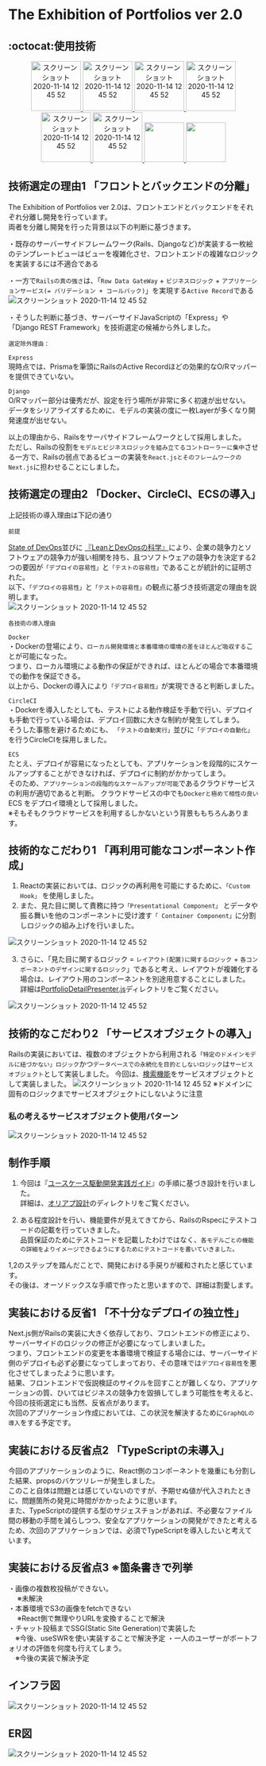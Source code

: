 # The Exhibition of Portfolios ver 2.0

## :octocat:使用技術
<p align="center">
  <a href="https://ja.reactjs.org/">
    <img   alt="スクリーンショット 2020-11-14 12 45 52" src="https://user-images.githubusercontent.com/73022482/99139136-889fbb80-2679-11eb-8e05-362e2704a06b.png" height="100px;">
  </a>
  <a href="https://nextjs.org/">
    <img   alt="スクリーンショット 2020-11-14 12 45 52" src="https://user-images.githubusercontent.com/73022482/125081426-f44f0100-e100-11eb-9f87-1fd5aded5d1b.png" height="100px;">
  </a>

  <a href="https://aws.amazon.com/jp/">
    <img   alt="スクリーンショット 2020-11-14 12 45 52" src="https://user-images.githubusercontent.com/73022482/102885377-9de8e080-4496-11eb-8f72-dd9e153a2bea.png" height="100px;">
  </a>
   <a href="https://www.docker.com/">
    <img   alt="スクリーンショット 2020-11-14 12 45 52" src="https://user-images.githubusercontent.com/73022482/102885366-9a555980-4496-11eb-90fb-c68704b2206e.png" height="100px;">
  </a>
  <br>
  <a href="https://circleci.com/ja/">
    <img   alt="スクリーンショット 2020-11-14 12 45 52" src="https://user-images.githubusercontent.com/73022482/102885362-97f2ff80-4496-11eb-9a3b-b6dfc3f58175.png" height="100px;">
  </a>
  <a href="https://basecamp.com/">
    <img   alt="スクリーンショット 2020-11-14 12 45 52" src="https://user-images.githubusercontent.com/73022482/102885794-4eef7b00-4497-11eb-848e-ee260f89fd9a.jpg" height="100px;">
  </a>
<a href="https://material-ui.com/"><img src="https://user-images.githubusercontent.com/73022482/99183709-27fba600-2781-11eb-9976-690fa6b676b2.png" height="80px;" />
  </a>
  <a href="https://www.chartjs.org/"><img src="https://user-images.githubusercontent.com/73022482/101280943-7a276880-380f-11eb-912c-25d4945f105a.png" height="80px;" />
  </a>
</p> 

## 技術選定の理由1 「フロントとバックエンドの分離」
The Exhibition of Portfolios ver 2.0は、フロントエンドとバックエンドをそれぞれ分離し開発を行っています。  
両者を分離し開発を行った背景は以下の判断に基づきます。 

・既存のサーバーサイドフレームワーク(Rails、Djangoなど)が実装する一枚絵のテンプレートビューはビューを複雑化させ、フロントエンドの複雑なロジックを実装するには不適合である  

・一方で`Railsの真の強さ`は、「`Row Data GateWay` + `ビジネスロジック` + `アプリケーションサービス(= バリデーション + コールバック)`」を実現する`Active Record`である  
<img   alt="スクリーンショット 2020-11-14 12 45 52" src="https://user-images.githubusercontent.com/73022482/125189469-36984f80-e273-11eb-9ed6-e39991ba7490.png" > 

・そうした判断に基づき、サーバーサイドJavaScriptの「Express」や「Django REST Framework」を技術選定の候補から外しました。  

`選定除外理由：`

`Express`  
現時点では、Prismaを筆頭にRailsのActive Recordほどの効果的なO/Rマッパーを提供できていない。

`Django`  
O/Rマッパー部分は優秀だが、設定を行う場所が非常に多く初速が出せない。  
データをシリアライズするために、モデルの実装の度に一枚Layerが多くなり開発速度が出せない。


以上の理由から、Railsをサーバサイドフレームワークとして採用しました。    
ただし、Railsの役割を`モデルとビジネスロジックを組み立てるコントローラーに集中`させる一方で、Railsの弱点であるビューの実装を`React.jsとそのフレームワークのNext.js`に担わせることにしました。

## 技術選定の理由2 「Docker、CircleCI、ECSの導入」
上記技術の導入理由は下記の通り

`前提`  
  
[State of DevOps](https://circleci.com/ja/resources/state-of-devops-report-2020/)並びに 
[『LeanとDevOpsの科学』](https://www.amazon.co.jp/Lean%E3%81%A8DevOps%E3%81%AE%E7%A7%91%E5%AD%A6%EF%BC%BBAccelerate%EF%BC%BD-%E3%83%86%E3%82%AF%E3%83%8E%E3%83%AD%E3%82%B8%E3%83%BC%E3%81%AE%E6%88%A6%E7%95%A5%E7%9A%84%E6%B4%BB%E7%94%A8%E3%81%8C%E7%B5%84%E7%B9%94%E5%A4%89%E9%9D%A9%E3%82%92%E5%8A%A0%E9%80%9F%E3%81%99%E3%82%8B-impress-top-gear%E3%82%B7%E3%83%AA%E3%83%BC%E3%82%BA-ebook/dp/B07L2R3LTN/ref=sr_1_1?__mk_ja_JP=%E3%82%AB%E3%82%BF%E3%82%AB%E3%83%8A&crid=34WA1PBWOKQHI&dchild=1&keywords=lean%E3%81%A8devops%E3%81%AE%E7%A7%91%E5%AD%A6&qid=1625893283&sprefix=lean%E3%81%A8%2Caps%2C361&sr=8-1)により、企業の競争力とソフトウェアの競争力が強い相関を持ち、且つソフトウェアの競争力を決定する2つの要因が`「デプロイの容易性」`と`「テストの容易性」`であることが統計的に証明された。  
以下、`「デプロイの容易性」`と`「テストの容易性」`の観点に基づき技術選定の理由を説明します。  
<img   alt="スクリーンショット 2020-11-14 12 45 52" src="https://user-images.githubusercontent.com/73022482/125152383-286d0500-e187-11eb-8e6c-ab94b003ef5d.png" > 

`各技術の導入理由` 

`Docker`  
・Dockerの登場により、`ローカル開発環境と本番環境の環境の差をほとんど吸収する`ことが可能になった。  
つまり、ローカル環境による動作の保証ができれば、ほとんどの場合で本番環境での動作を保証できる。  
以上から、Dockerの導入により`「デプロイ容易性」`が実現できると判断しました。

`CircleCI`  
・Dockerを導入したとしても、テストによる動作検証を手動で行い、デプロイも手動で行っている場合は、デプロイ回数に大きな制約が発生してしまう。  
そうした事態を避けるためにも、 `「テストの自動実行」`並びに`「デプロイの自動化」`を行うCircleCIを採用しました。   

`ECS`  
たとえ、デプロイが容易になったとしても、アプリケーションを段階的にスケールアップすることができなければ、デプロイに制約がかかってしまう。  
そのため、`アプリケーションの段階的なスケールアップが可能`であるクラウドサービスの利用が適切であると判断。
クラウドサービスの中でも`Dockerと極めて相性の良い`ECS
をデプロイ環境として採用しました。  
※そもそもクラウドサービスを利用するしかないという背景ももちろんあります。  

## 技術的なこだわり1 「再利用可能なコンポーネント作成」
1. Reactの実装においては、ロジックの再利用を可能にするために、`「Custom Hook」` を使用しました。
2. また、見た目に関して責務に持つ`「Presentational Component」` とデータや振る舞いを他のコンポーネントに受け渡す`「 Container Component」`に分割しロジックの組み上げを行いました。
<img   alt="スクリーンショット 2020-11-14 12 45 52" src="https://user-images.githubusercontent.com/73022482/125151886-5ef55080-e184-11eb-9d0e-9371f809836d.png" >

3. さらに、「見た目に関するロジック = `レイアウト(配置)に関するロジック` + `各コンポーネントのデザインに関するロジック`」であると考え、レイアウトが複雑化する場合は、レイアウト用のコンポーネントを別途用意することにしました。   
詳細は[PortfolioDetailPresenter.js](https://github.com/nakamori-naoya/next-js-portfolio/blob/master/components/PortfolioDetail/PortfolioDetailPresenter.js)ディレクトリをご覧ください。

<img   alt="スクリーンショット 2020-11-14 12 45 52" src="https://user-images.githubusercontent.com/73022482/125156500-b1446a80-e1a0-11eb-9af3-966b19baa014.png" >


## 技術的なこだわり2 「サービスオブジェクトの導入」
Railsの実装においては、複数のオブジェクトから利用される`「特定のドメインモデルに紐づかない」ロジック`かつ`データベースでの永続化を目的としないロジック`は`サービスオブジェクト`として実装しました。
今回は、[検索機能](https://github.com/nakamori-naoya/rails-docker-ecs/blob/master/backend/app/services/search_service.rb)をサービスオブジェクトとして実装しました。
<img   alt="スクリーンショット 2020-11-14 12 45 52" src="https://user-images.githubusercontent.com/73022482/125159719-0b026000-e1b4-11eb-960a-2b747742a862.png" >
※ドメインに固有のロジックまでサービスオブジェクトにしないように注意  

### 私の考えるサービスオブジェクト使用パターン
<img   alt="スクリーンショット 2020-11-14 12 45 52" src="https://user-images.githubusercontent.com/73022482/125189179-bcb39680-e271-11eb-8d9c-e64e1bf97cd4.png" >


## 制作手順
1. 今回は『[ユースケース駆動開発実践ガイド](https://www.amazon.co.jp/%E3%83%A6%E3%83%BC%E3%82%B9%E3%82%B1%E3%83%BC%E3%82%B9%E9%A7%86%E5%8B%95%E9%96%8B%E7%99%BA%E5%AE%9F%E8%B7%B5%E3%82%AC%E3%82%A4%E3%83%89-%E3%83%80%E3%82%B0%E3%83%BB%E3%83%AD%E3%83%BC%E3%82%BC%E3%83%B3%E3%83%90%E3%83%BC%E3%82%B0-ebook/dp/B01B5MX2TC/ref=sr_1_1?__mk_ja_JP=%E3%82%AB%E3%82%BF%E3%82%AB%E3%83%8A&crid=3D4MXLJ2MERIR&dchild=1&keywords=%E3%83%A6%E3%83%BC%E3%82%B9%E3%82%B1%E3%83%BC%E3%82%B9%E9%A7%86%E5%8B%95%E9%96%8B%E7%99%BA%E5%AE%9F%E8%B7%B5%E3%82%AC%E3%82%A4%E3%83%89&qid=1625913325&sprefix=%E3%83%A6%E3%83%BC%E3%82%B9%E3%82%B1%E3%83%BC%E3%82%B9%2Caps%2C286&sr=8-1)』の手順に基づき設計を行いました。  
詳細は、[オリアプ設計](https://github.com/nakamori-naoya/rails-docker-ecs/tree/master/%E3%82%AA%E3%83%AA%E3%82%A2%E3%83%97%E8%A8%AD%E8%A8%88)のディレクトリをご覧ください。

2. ある程度設計を行い、機能要件が見えてきてから、RailsのRspecにテストコードの記載を行っていきました。  
品質保証のためにテストコードを記載したわけではなく、`各モデルごとの機能の詳細をよりイメージできるようにするためにテストコードを書いていきました。`


1,2のステップを踏んだことで、開発における手戻りが緩和されたと感じています。  
その後は、オーソドックスな手順で作ったと思いますので、詳細は割愛します。


## 実装における反省1 「不十分なデプロイの独立性」
Next.js側がRailsの実装に大きく依存しており、フロントエンドの修正により、サーバーサイドのロジックの修正が必要になってしまいました。  
つまり、フロントエンドの変更を本番環境で検証する場合には、サーバーサイド側のデプロイも必ず必要になってしまっており、その意味では`デプロイ容易性`を悪化させてしまったように思います。  
結果、フロントエンドで仮説検証のサイクルを回すことが難しくなり、アプリケーションの質、ひいてはビジネスの競争力を毀損してしまう可能性を考えると、今回の技術選定にも当然、反省点があります。  
次回のアプリケーション作成においては、この状況を解決するために`GraphQLの導入`をする予定です。

## 実装における反省点2 「TypeScriptの未導入」
今回のアプリケーションのように、React側のコンポーネントを幾重にも分割した結果、propsのバケツリレーが発生しました。  
このこと自体は問題とは感じていないのですが、予期せぬ値が代入されたときに、問題箇所の発見に時間がかかったように思います。  
また、TypeScriptの提供する型のサジェスチョンがあれば、不必要なファイル間の移動の手間を減らしつつ、安全なアプリケーションの開発ができたと考えるため、次回のアプリケーションでは、必須でTypeScriptを導入したいと考えています。

## 実装における反省点3 ※箇条書きで列挙
・画像の複数枚投稿ができない。  
　 ※未解決  
・本番環境でS3の画像をfetchできない  
　 ※React側で無理やりURLを変換することで解決    
・チャット投稿までSSG(Static Site Generation)で実装した    
　※今後、useSWRを使い実装することで解決予定
・一人のユーザーがポートフォリオの評価を何度も行えてしまう。  
　※今後の実装で解決予定


## インフラ図  
<img   alt="スクリーンショット 2020-11-14 12 45 52" src="https://user-images.githubusercontent.com/73022482/125167328-ecfc2600-e1da-11eb-9b46-3143d753fc16.png" >

## ER図
<img   alt="スクリーンショット 2020-11-14 12 45 52" src="https://user-images.githubusercontent.com/73022482/125188894-83c6f200-e270-11eb-9bae-ccb3d552a2d9.png" >













